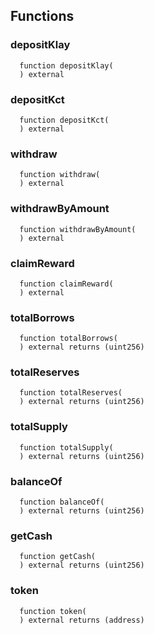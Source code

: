 




## Functions
### depositKlay
```solidity
  function depositKlay(
  ) external
```




### depositKct
```solidity
  function depositKct(
  ) external
```




### withdraw
```solidity
  function withdraw(
  ) external
```




### withdrawByAmount
```solidity
  function withdrawByAmount(
  ) external
```




### claimReward
```solidity
  function claimReward(
  ) external
```




### totalBorrows
```solidity
  function totalBorrows(
  ) external returns (uint256)
```




### totalReserves
```solidity
  function totalReserves(
  ) external returns (uint256)
```




### totalSupply
```solidity
  function totalSupply(
  ) external returns (uint256)
```




### balanceOf
```solidity
  function balanceOf(
  ) external returns (uint256)
```




### getCash
```solidity
  function getCash(
  ) external returns (uint256)
```




### token
```solidity
  function token(
  ) external returns (address)
```





